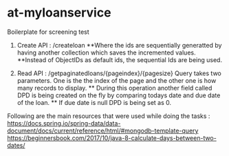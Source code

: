 # at-myloanservice
Boilerplate for screening test

1. Create API : /createloan
**Where the ids are sequentially generatted by having another collection which saves the incremented values.
**Instead of ObjectIDs as default ids, the sequential Ids are being used.

2. Read API : /getpaginatedloans/{pageindex}/{pagesize}
Query takes two parameters. One is the the index of the page and the other one is how many records to display.
** During this operation another field called DPD is being created on the fly by comparing todays date and due date of the loan.
** If due date is null DPD is being set as 0.

Following are the main resources that were used while doing the tasks : 
https://docs.spring.io/spring-data/data-document/docs/current/reference/html/#mongodb-template-query
https://beginnersbook.com/2017/10/java-8-calculate-days-between-two-dates/
